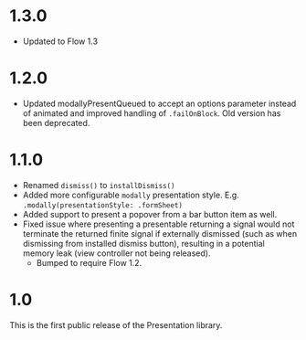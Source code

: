 # 1.3.0

- Updated to Flow 1.3

# 1.2.0

 - Updated modallyPresentQueued to accept an options parameter instead of animated and improved handling of `.failOnBlock`. Old version has been deprecated.

# 1.1.0

- Renamed `dismiss()` to `installDismiss()`
- Added more configurable `modally` presentation style. E.g. `.modally(presentationStyle: .formSheet)`
- Added support to present a popover from a bar button item as well.
- Fixed issue where presenting a presentable returning a signal would not terminate the returned finite signal if externally dismissed (such as when dismissing from installed dismiss button),
  resulting in a potential memory leak (view controller not being released).
  - Bumped to require Flow 1.2.

# 1.0

This is the first public release of the Presentation library.
